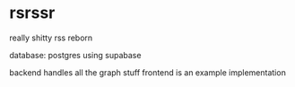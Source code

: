 # rsrssr
really shitty rss reborn

database: postgres using supabase

backend handles all the graph stuff
frontend is an example implementation
